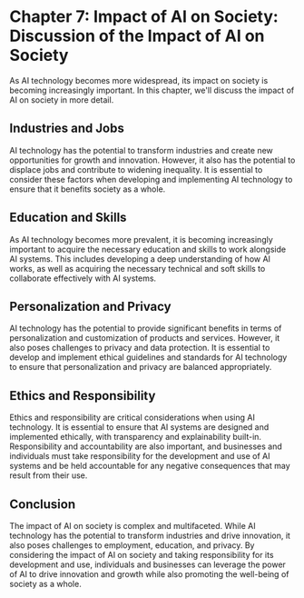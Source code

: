 Chapter 7: Impact of AI on Society: Discussion of the Impact of AI on Society
=============================================================================

As AI technology becomes more widespread, its impact on society is becoming increasingly important. In this chapter, we'll discuss the impact of AI on society in more detail.

Industries and Jobs
-------------------

AI technology has the potential to transform industries and create new opportunities for growth and innovation. However, it also has the potential to displace jobs and contribute to widening inequality. It is essential to consider these factors when developing and implementing AI technology to ensure that it benefits society as a whole.

Education and Skills
--------------------

As AI technology becomes more prevalent, it is becoming increasingly important to acquire the necessary education and skills to work alongside AI systems. This includes developing a deep understanding of how AI works, as well as acquiring the necessary technical and soft skills to collaborate effectively with AI systems.

Personalization and Privacy
---------------------------

AI technology has the potential to provide significant benefits in terms of personalization and customization of products and services. However, it also poses challenges to privacy and data protection. It is essential to develop and implement ethical guidelines and standards for AI technology to ensure that personalization and privacy are balanced appropriately.

Ethics and Responsibility
-------------------------

Ethics and responsibility are critical considerations when using AI technology. It is essential to ensure that AI systems are designed and implemented ethically, with transparency and explainability built-in. Responsibility and accountability are also important, and businesses and individuals must take responsibility for the development and use of AI systems and be held accountable for any negative consequences that may result from their use.

Conclusion
----------

The impact of AI on society is complex and multifaceted. While AI technology has the potential to transform industries and drive innovation, it also poses challenges to employment, education, and privacy. By considering the impact of AI on society and taking responsibility for its development and use, individuals and businesses can leverage the power of AI to drive innovation and growth while also promoting the well-being of society as a whole.
